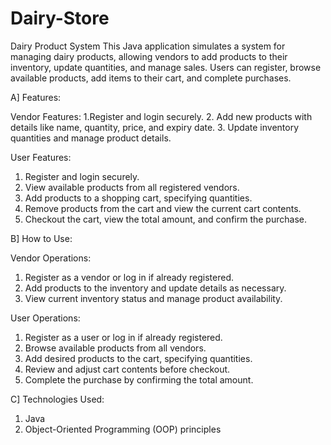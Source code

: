 # Dairy-Store


Dairy Product System
This Java application simulates a system for managing dairy products, allowing vendors to add products to their inventory, update quantities, and manage sales. Users can register, browse available products, add items to their cart, and complete purchases.

A] Features:


Vendor Features:
1.Register and login securely.
2. Add new products with details like name, quantity, price, and expiry date.
3. Update inventory quantities and manage product details.


User Features:
1. Register and login securely.
2. View available products from all registered vendors.
3. Add products to a shopping cart, specifying quantities.
4. Remove products from the cart and view the current cart contents.
5. Checkout the cart, view the total amount, and confirm the purchase.


B] How to Use:

Vendor Operations:
1. Register as a vendor or log in if already registered.
2. Add products to the inventory and update details as necessary.
3. View current inventory status and manage product availability.

User Operations:
1. Register as a user or log in if already registered.
2. Browse available products from all vendors.
3. Add desired products to the cart, specifying quantities.
4. Review and adjust cart contents before checkout.
5. Complete the purchase by confirming the total amount.

C] Technologies Used:

1. Java
2. Object-Oriented Programming (OOP) principles
